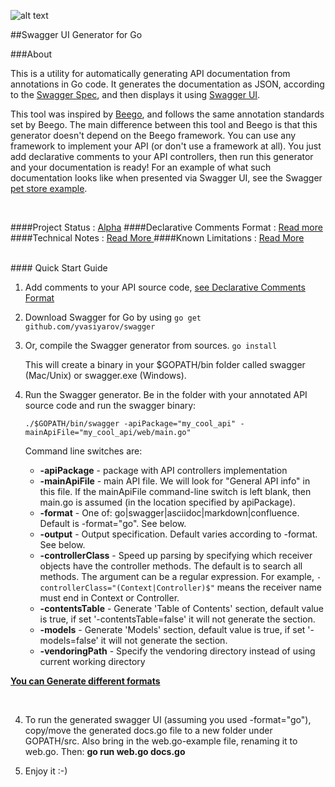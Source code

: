 
![alt text]( https://s3.amazonaws.com/tw-chat/attach/579528d6e2f2c2aebfe7f957e4572ca0/1.png  "Logo Title Text 1")


##Swagger UI Generator for Go



###About

This is a utility for automatically generating API documentation from annotations in Go code. It generates the documentation as JSON, according to the [Swagger Spec](https://github.com/wordnik/swagger-spec), and then displays it using [Swagger UI](https://github.com/swagger-api/swagger-ui).

This tool was inspired by [Beego](http://beego.me/docs/advantage/docs.md), and follows the same annotation standards set by Beego.
The main difference between this tool and Beego is that this generator doesn't depend on the Beego framework. You can use any framework to implement your API (or don't use a framework at all). You just add declarative comments to your API controllers, then run this generator and your documentation is ready! For an example of what such documentation looks like when presented via Swagger UI, see the Swagger [pet store example](http://petstore.swagger.wordnik.com/).

<br>


####Project Status : [Alpha](https://github.com/yvasiyarov/swagger/wiki/Declarative-Comments-Format)
####Declarative Comments Format : [Read more ](https://github.com/yvasiyarov/swagger/wiki/Declarative-Comments-Format)
####Technical Notes : [Read More ](https://github.com/yvasiyarov/swagger/wiki/Technical-Notes)
####Known Limitations : [Read More ](https://github.com/yvasiyarov/swagger/wiki/Known-Limitations)

<br>
#### Quick Start Guide


1. Add comments to your API source code, [see Declarative Comments Format ](https://github.com/yvasiyarov/swagger/wiki/Declarative-Comments-Format)

2. Download Swagger for Go by using ````go get github.com/yvasiyarov/swagger````

3. Or, compile the Swagger generator from sources.
    `go install`

    This will create a binary in your $GOPATH/bin folder called swagger (Mac/Unix) or swagger.exe (Windows).

3. Run the Swagger generator.
    Be in the folder with your annotated API source code and run the swagger binary:

    `./$GOPATH/bin/swagger -apiPackage="my_cool_api" -mainApiFile="my_cool_api/web/main.go"`

    Command line switches are:
    * **-apiPackage**  - package with API controllers implementation
    * **-mainApiFile** - main API file. We will look for "General API info" in this file. If the mainApiFile command-line switch is left blank, then main.go is assumed (in the location specified by apiPackage).
    * **-format**       - One of: go|swagger|asciidoc|markdown|confluence. Default is -format="go". See below.
    * **-output**       - Output specification. Default varies according to -format. See below.
    * **-controllerClass**  - Speed up parsing by specifying which receiver objects have the controller methods. The default is to search all methods. The argument can be a regular expression. For example, `-controllerClass="(Context|Controller)$"` means the receiver name must end in Context or Controller.
    * **-contentsTable**       - Generate 'Table of Contents' section, default value is true, if set '-contentsTable=false' it will not generate the section.
    * **-models**       - Generate 'Models' section, default value is true, if set '-models=false' it will not generate the section.
    * **-vendoringPath** - Specify the vendoring directory instead of using current working directory

 [**You can Generate different formats** ](https://github.com/yvasiyarov/swagger/wiki/Generate-Different-Formats)

   <br>

4. To run the generated swagger UI (assuming you used -format="go"), copy/move the generated docs.go file to a new folder under GOPATH/src. Also bring in the web.go-example file, renaming it to web.go. Then: **go run web.go docs.go**

5. Enjoy it :-)

